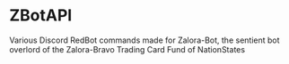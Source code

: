 # ZBotAPI
Various Discord RedBot commands made for Zalora-Bot, the sentient bot overlord of the Zalora-Bravo Trading Card Fund of NationStates

